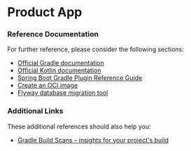 # Product App

### Reference Documentation

For further reference, please consider the following sections:

- [Official Gradle documentation](https://docs.gradle.org)
- [Official Kotlin documentation](https://kotlinlang.org/docs/home.html)
- [Spring Boot Gradle Plugin Reference Guide](https://docs.spring.io/spring-boot/docs/2.4.3/gradle-plugin/reference/html/)
- [Create an OCI image](https://docs.spring.io/spring-boot/docs/2.4.3/gradle-plugin/reference/html/#build-image)
- [Flyway database migration tool](https://flywaydb.org/documentation/)

### Additional Links

These additional references should also help you:

- [Gradle Build Scans – insights for your project's build](https://scans.gradle.com#gradle)
